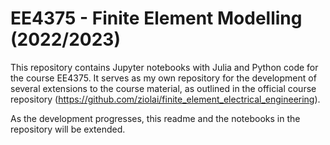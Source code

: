 # EE4375 - Finite Element Modelling (2022/2023)
This repository contains Jupyter notebooks with Julia and Python code for the course EE4375.
It serves as my own repository for the development of several extensions to the course material, as outlined in the official course repository (https://github.com/ziolai/finite_element_electrical_engineering).

As the development progresses, this readme and the notebooks in the repository will be extended.